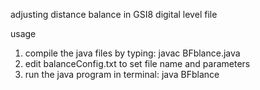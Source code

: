 adjusting distance balance in GSI8 digital level file

usage
1. compile the java files by typing: javac BFblance.java
2. edit balanceConfig.txt to set file name and parameters
3. run the java program in terminal: java BFblance
